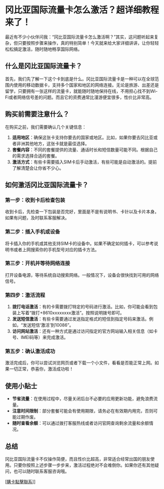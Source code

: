 # 冈比亚国际流量卡怎么激活？超详细教程来了！

最近有不少小伙伴问我：“冈比亚国际流量卡怎么激活啊？”其实，这问题听起来复杂，但只要按照步骤来操作，真的特别简单！今天就来给大家详细讲讲，让你轻轻松松搞定激活，随时随地畅享国际网络。

## 什么是冈比亚国际流量卡？

首先，我们先了解一下这个卡到底是什么。冈比亚国际流量卡是一种可以在全球范围内使用的移动数据卡，支持多个国家和地区的网络连接。无论是旅游、出差还是留学，只要拥有一张这样的流量卡，就能随时随地保持在线，不用担心找不到Wi-Fi或者网络信号差的问题。而且它的资费通常比漫游便宜很多，性价比非常高。

## 购买前需要注意什么？

在购买之前，我们需要确认几个关键信息：
1. **适用地区**：确保这张卡支持你要去的国家或地区。比如，如果你要去冈比亚或者非洲其他地方，这张卡就是最佳选择。
2. **套餐内容**：不同的套餐提供的流量、通话时长和短信数量可能不同。根据自己的需求选择合适的套餐。
3. **激活方式**：有些卡需要插入SIM卡后手动激活，有些可能是自动激活的。提前了解清楚会让你省不少心。

## 如何激活冈比亚国际流量卡？

### 第一步：收到卡后检查包装
收到卡后，先检查一下包装是否完好，里面是不是有说明书、卡针以及卡片本身。如果有问题，及时联系客服解决。

### 第二步：插入手机或设备
将卡插入你的手机或其他支持SIM卡的设备中。如果不确定如何插卡，可以参考说明书或者上网搜索你的手机型号对应的插卡方法。

### 第三步：开机并等待网络连接
打开设备电源，等待系统自动搜索网络。一般情况下，设备会很快找到可用的网络信号。

### 第四步：激活流程
1. **拨打电话激活**：有的卡需要拨打特定的号码进行激活。比如，你可能会看到包装上写着“拨打+8610xxxxxxxx激活”。按照说明拨号即可。
2. **发送短信激活**：有些卡需要通过发送指定格式的短信到指定号码来激活。例如，“发送短信‘激活’到10086”。
3. **访问网站激活**：还有一种方式是通过访问指定的官方网站输入相关信息（如卡号、IMEI码等）来完成激活。

### 第五步：确认激活成功
激活完成后，你可以尝试浏览网页或者下载一个小文件，看看是否能正常上网。如果一切正常，恭喜你，激活成功啦！

## 使用小贴士

- **节省流量**：在使用过程中，尽量关闭后台不必要的应用更新功能，避免浪费流量。
- **注意时间限制**：部分套餐可能会有使用期限，请务必在有效期内用完，否则可能过期作废。
- **随时查看余额**：可以通过拨打客服热线或者访问官网查询剩余流量和余额情况。

## 总结

冈比亚国际流量卡不仅操作简便，而且性价比超高，非常适合经常出国的朋友使用。只要你按照上述步骤一步步来，激活过程绝对不会难倒你。如果你还有其他疑问，也可以随时联系客服咨询哦。

[[購卡點擊聯系](https://t.me/s/esim1088)]]